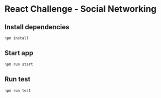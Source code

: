 # React Challenge - Social Networking 

## Install dependencies

`npm install`

## Start app

`npm run start`

## Run test

`npm run test`